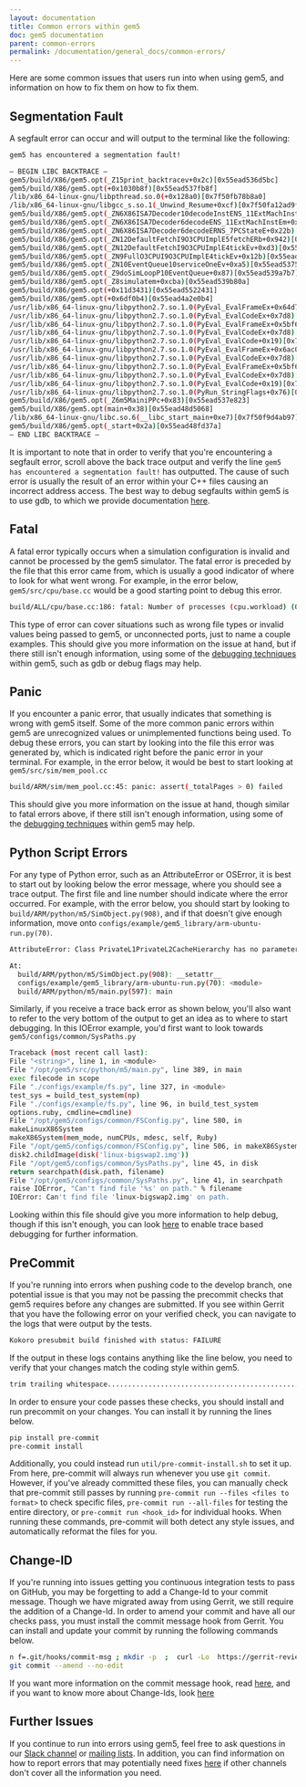 ```yaml
---
layout: documentation
title: Common errors within gem5
doc: gem5 documentation
parent: common-errors
permalink: /documentation/general_docs/common-errors/
---
```


Here are some common issues that users run into when using gem5, and information on how to fix them on how to fix them.

## Segmentation Fault

A segfault error can occur and will output to the terminal like the following:

```bash
gem5 has encountered a segmentation fault!

— BEGIN LIBC BACKTRACE —
gem5/build/X86/gem5.opt(_Z15print_backtracev+0x2c)[0x55ead536d5bc]
gem5/build/X86/gem5.opt(+0x1030b8f)[0x55ead537fb8f]
/lib/x86_64-linux-gnu/libpthread.so.0(+0x128a0)[0x7f50fb78b8a0]
/lib/x86_64-linux-gnu/libgcc_s.so.1(_Unwind_Resume+0xcf)[0x7f50fa12ad9f]
gem5/build/X86/gem5.opt(_ZN6X86ISA7Decoder10decodeInstENS_11ExtMachInstE+0x5d19e)[0x55ead4e5ea8e]
gem5/build/X86/gem5.opt(_ZN6X86ISA7Decoder6decodeENS_11ExtMachInstEm+0x244)[0x55ead4dc74a4]
gem5/build/X86/gem5.opt(_ZN6X86ISA7Decoder6decodeERNS_7PCStateE+0x22b)[0x55ead4dc779b]
gem5/build/X86/gem5.opt(_ZN12DefaultFetchI9O3CPUImplE5fetchERb+0x942)[0x55ead54695f2]
gem5/build/X86/gem5.opt(_ZN12DefaultFetchI9O3CPUImplE4tickEv+0xd3)[0x55ead546a7b3]
gem5/build/X86/gem5.opt(_ZN9FullO3CPUI9O3CPUImplE4tickEv+0x12b)[0x55ead5448e3b]
gem5/build/X86/gem5.opt(_ZN10EventQueue10serviceOneEv+0xa5)[0x55ead5375a95]
gem5/build/X86/gem5.opt(_Z9doSimLoopP10EventQueue+0x87)[0x55ead539a7b7]
gem5/build/X86/gem5.opt(_Z8simulatem+0xcba)[0x55ead539b80a]
gem5/build/X86/gem5.opt(+0x11d3431)[0x55ead5522431]
gem5/build/X86/gem5.opt(+0x6df0b4)[0x55ead4a2e0b4]
/usr/lib/x86_64-linux-gnu/libpython2.7.so.1.0(PyEval_EvalFrameEx+0x64d7)[0x7f50fba38c47]
/usr/lib/x86_64-linux-gnu/libpython2.7.so.1.0(PyEval_EvalCodeEx+0x7d8)[0x7f50fbb77908]
/usr/lib/x86_64-linux-gnu/libpython2.7.so.1.0(PyEval_EvalFrameEx+0x5bf6)[0x7f50fba38366]
/usr/lib/x86_64-linux-gnu/libpython2.7.so.1.0(PyEval_EvalCodeEx+0x7d8)[0x7f50fbb77908]
/usr/lib/x86_64-linux-gnu/libpython2.7.so.1.0(PyEval_EvalCode+0x19)[0x7f50fba325d9]
/usr/lib/x86_64-linux-gnu/libpython2.7.so.1.0(PyEval_EvalFrameEx+0x6ac0)[0x7f50fba39230]
/usr/lib/x86_64-linux-gnu/libpython2.7.so.1.0(PyEval_EvalCodeEx+0x7d8)[0x7f50fbb77908]
/usr/lib/x86_64-linux-gnu/libpython2.7.so.1.0(PyEval_EvalFrameEx+0x5bf6)[0x7f50fba38366]
/usr/lib/x86_64-linux-gnu/libpython2.7.so.1.0(PyEval_EvalCodeEx+0x7d8)[0x7f50fbb77908]
/usr/lib/x86_64-linux-gnu/libpython2.7.so.1.0(PyEval_EvalCode+0x19)[0x7f50fba325d9]
/usr/lib/x86_64-linux-gnu/libpython2.7.so.1.0(PyRun_StringFlags+0x76)[0x7f50fbae26f6]
gem5/build/X86/gem5.opt(_Z6m5MainiPPc+0x83)[0x55ead537e823]
gem5/build/X86/gem5.opt(main+0x38)[0x55ead48d5068]
/lib/x86_64-linux-gnu/libc.so.6(__libc_start_main+0xe7)[0x7f50f9d4ab97]
gem5/build/X86/gem5.opt(_start+0x2a)[0x55ead48fd37a]
— END LIBC BACKTRACE —
```

It is important to note that in order to verify that you're encountering a segfault error, scroll above the back trace output and verify the line `gem5 has encountered a segmentation fault!` has outputted.
The cause of such error is usually the result of an error within your C++ files causing an incorrect address access.
The best way to debug segfaults within gem5 is to use gdb, to which we provide documentation [here](https://www.gem5.org/documentation/general_docs/debugging_and_testing/debugging/debugger_based_debugging).

## Fatal

A fatal error typically occurs when a simulation configuration is invalid and cannot be processed by the gem5 simulator.
The fatal error is preceded by the file that this error came from, which is usually a good indicator of where to look for what went wrong.
For example, in the error below, `gem5/src/cpu/base.cc` would be a good starting point to debug this error.

```bash
build/ALL/cpu/base.cc:186: fatal: Number of processes (cpu.workload) (0) assigned to the CPU does not equal number of threads (1).
```

This type of error can cover situations such as wrong file types or invalid values being passed to gem5, or unconnected ports, just to name a couple examples.
This should give you more information on the issue at hand, but if there still isn't enough information, using some of the [debugging techniques](https://www.gem5.org/documentation/general_docs/debugging_and_testing/debugging/trace_based_debugging) within gem5, such as gdb or debug flags may help.


## Panic

If you encounter a panic error, that usually indicates that something is wrong with gem5 itself.
Some of the more common panic errors within gem5 are unrecognized values or unimplemented functions being used.
To debug these errors, you can start by looking into the file this error was generated by, which is indicated right before the panic error in your terminal.
For example, in the error below, it would be best to start looking at `gem5/src/sim/mem_pool.cc`

```bash
build/ARM/sim/mem_pool.cc:45: panic: assert(_totalPages > 0) failed
```

This should give you more information on the issue at hand, though similar to fatal errors above, if there still isn't enough information, using some of the [debugging techniques](https://www.gem5.org/documentation/general_docs/debugging_and_testing/debugging/trace_based_debugging) within gem5 may help.

## Python Script Errors

For any type of Python error, such as an AttributeError or OSError, it is best to start out by looking below the error message, where you should see a trace output.
The first file and line number should indicate where the error occurred.
For example, with the error below, you should start by looking to `build/ARM/python/m5/SimObject.py(908)`, and if that doesn't give enough information, move onto `configs/example/gem5_library/arm-ubuntu-run.py(70)`.

```bash
AttributeError: Class PrivateL1PrivateL2CacheHierarchy has no parameter l1_size

At:
  build/ARM/python/m5/SimObject.py(908): __setattr__
  configs/example/gem5_library/arm-ubuntu-run.py(70): <module>
  build/ARM/python/m5/main.py(597): main
```

Similarly, if you receive a trace back error as shown below, you'll also want to refer to the very bottom of the output to get an idea as to where to start debugging.  In this IOError example, you'd first want to look towards `gem5/configs/common/SysPaths.py`

```bash
Traceback (most recent call last):
File "<string>", line 1, in <module>
File "/opt/gem5/src/python/m5/main.py", line 389, in main
exec filecode in scope
File "./configs/example/fs.py", line 327, in <module>
test_sys = build_test_system(np)
File "./configs/example/fs.py", line 96, in build_test_system
options.ruby, cmdline=cmdline)
File "/opt/gem5/configs/common/FSConfig.py", line 580, in
makeLinuxX86System
makeX86System(mem_mode, numCPUs, mdesc, self, Ruby)
File "/opt/gem5/configs/common/FSConfig.py", line 506, in makeX86System
disk2.childImage(disk('linux-bigswap2.img'))
File "/opt/gem5/configs/common/SysPaths.py", line 45, in disk
return searchpath(disk.path, filename)
File "/opt/gem5/configs/common/SysPaths.py", line 41, in searchpath
raise IOError, "Can't find file '%s' on path." % filename
IOError: Can't find file 'linux-bigswap2.img' on path.
```

Looking within this file should give you more information to help debug, though if this isn't enough, you can look [here](https://www.gem5.org/documentation/general_docs/debugging_and_testing/debugging/trace_based_debugging) to enable trace based debugging for further information.

## PreCommit

If you're running into errors when pushing code to the develop branch, one potential issue is that you may not be passing the precommit checks that gem5 requires before any changes are submitted.
If you see within Gerrit that you have the following error on your verified check, you can navigate to the logs that were output by the tests.

```bash
Kokoro presubmit build finished with status: FAILURE
```

If the output in these logs contains anything like the line below, you need to verify that your changes match the coding style within gem5.

```bash
trim trailing whitespace.................................................Failed
```

In order to ensure your code passes these checks, you should install and run precommit on your changes.
You can install it by running the lines below.

```bash
pip install pre-commit
pre-commit install
```

Additionally, you could instead run `util/pre-commit-install.sh` to set it up.
From here, pre-commit will always run whenever you use `git commit`.
However, if you've already committed these files, you can manually check that pre-commit still passes by running `pre-commit run --files <files to format>` to check specific files, `pre-commit run --all-files` for testing the entire directory, or `pre-commit run <hook_id>` for individual hooks.
When running these commands, pre-commit will both detect any style issues, and automatically reformat the files for you.

## Change-ID

If you're running into issues getting you continuous integration tests to pass on GitHub, you may be forgetting to add a Change-Id to your commit message.
Though we have migrated away from using Gerrit, we still require the addition of a Change-Id.
In order to amend your commit and have all our checks pass, you must install the commit message hook from Gerrit.
You can install and update your commit by running the following commands below.

```bash
n f=.git/hooks/commit-msg ; mkdir -p  ;  curl -Lo  https://gerrit-review.googlesource.com/tools/hooks/commit-msg ; chmod +x
git commit --amend --no-edit
```

If you want more information on the commit message hook, read [here](https://gerrit-review.googlesource.com/Documentation/cmd-hook-commit-msg.html), and if you want to know more about Change-Ids, look [here](https://gerrit-review.googlesource.com/Documentation/user-changeid.html)

## Further Issues

If you continue to run into errors using gem5, feel free to ask questions in our [Slack channel](https://join.slack.com/t/gem5-workspace/shared_invite/zt-1c8go4yjo-LNb7l~BZ0FagwmVxX08y9g) or [mailing lists](https://www.gem5.org/mailing_lists).
In addition, you can find information on how to report errors that may potentially need fixes [here](https://www.gem5.org/documentation/reporting_problems/) if other channels don't cover all the information you need.
